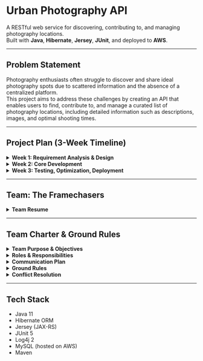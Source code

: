 # Urban Photography API
A RESTful web service for discovering, contributing to, and managing photography locations.  
Built with **Java**, **Hibernate**, **Jersey**, **JUnit**, and deployed to **AWS**.

---

## Problem Statement
Photography enthusiasts often struggle to discover and share ideal photography spots due to scattered information and the absence of a centralized platform.  
This project aims to address these challenges by creating an API that enables users to find, contribute to, and manage a curated list of photography locations, including detailed information such as descriptions, images, and optimal shooting times.

---

## Project Plan (3-Week Timeline)

<details>
<summary><strong>Week 1: Requirement Analysis & Design</strong></summary>

- Finalize API functionality and endpoints (GET, POST, PUT, DELETE)
- Design the database schema for Location model using Hibernate
- Set up Maven structure and dependencies (Hibernate, Log4j, JUnit)
- Configure AWS for DB hosting
- Assign tasks and roles

**Deliverables**:
- Codebase setup
- API design
- AWS DB connection
- Planning doc with milestones
</details>

<details>
<summary><strong>Week 2: Core Development</strong></summary>

- Implement CRUD endpoints with Hibernate
- Configure Log4j for logging
- Write internal unit tests with JUnit
- Code documentation and comments

**Deliverables**:
- Functional REST API
- Logging support
- In-progress code documentation
</details>

<details>
<summary><strong>Week 3: Testing, Optimization, Deployment</strong></summary>

- Write full JUnit tests (including edge cases)
- Deploy to AWS
- Write user + developer documentation

**Deliverables**:
- Fully tested API
- AWS deployment
- Polished documentation
</details>

---

## Team: The Framechasers

<details>
<summary><strong>Team Resume</strong></summary>

**Jamin Zimmerman**  
Sheboygan, WI  
Java, GitHub, JS, debugging  
UW-Stout & MATC  
Clean code & collaboration  
Rock climbing, sports, music

---

**Micah Darling**  
Sun Prairie, WI  
Java, OOP, front-end  
UW-Platteville & Madison College  
Creative problem solver  
Hiking, board games, hockey

---

**Alperen Ozelce**  
Izmir, Türkiye  
Java, full stack  
Political Science @ MCBU  
Curious & quick learner  
Photography, swimming

---

**Matt Brophy**  
Rhinelander, WI  
Java, SQL, HTML/CSS  
Madison College  
Project management pro  
BBQ master, charcuterie fan
</details>

---

## Team Charter & Ground Rules

<details>
<summary><strong>Team Purpose & Objectives</strong></summary>

**Purpose**:
- Build a public-facing web service
- Document it well
- Showcase a polished team portfolio

**Objectives**:
- CRUD REST API
- Final presentation
- Weekly logs & GitHub repo
- Project plan with timeline
</details>

<details>
<summary><strong>Roles & Responsibilities</strong></summary>

| Role            | Assigned To       | Responsibilities              |
|-----------------|-------------------|-------------------------------|
| Coordinator     | Alperen Ozelce    | Coordinate team meetings      |
| Meeting Leader  | Jamin Zimmerman   | Lead team meetings            |
| Scribe          | Matt Brophy       | Document & submit minutes     |
| Repo Manager    | Micah Darling     | Create & manage GitHub repo   |
</details>

<details>
<summary><strong>Communication Plan</strong></summary>

- **Slack** for daily communication
- **Teams** for weekly meetings (Wednesday @ 4:30 PM)
- Slack used for team and instructor updates
</details>

<details>
<summary><strong>Ground Rules</strong></summary>

- Everyone contributes
- Attend weekly meetings (or provide an update)
- Meet deadlines
- Communicate when stuck
- Provide respectful, constructive feedback
</details>

<details>
<summary><strong>Conflict Resolution</strong></summary>

- Use team vote to resolve disputes
- Seek mutual understanding
- Escalate to instructor if needed
</details>

---

## Tech Stack
- Java 11
- Hibernate ORM
- Jersey (JAX-RS)
- JUnit 5
- Log4j 2
- MySQL (hosted on AWS)
- Maven  
